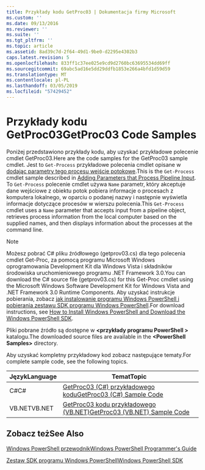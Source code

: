 ```yaml
---
title: Przykłady kodu GetProc03 | Dokumentacja firmy Microsoft
ms.custom: ''
ms.date: 09/13/2016
ms.reviewer: ''
ms.suite: ''
ms.tgt_pltfrm: ''
ms.topic: article
ms.assetid: 8ad39c7d-2f64-49d1-9be0-d2295e4302b3
caps.latest.revision: 5
ms.openlocfilehash: 833ff1c37ee025e9cd9d2760bc63695534dd69ff
ms.sourcegitcommit: 69abc5ad16e5dd29ddfb1853e266a4bfd1d59d59
ms.translationtype: MT
ms.contentlocale: pl-PL
ms.lasthandoff: 03/05/2019
ms.locfileid: "57429452"
---
```

# <a name="getproc03-code-samples"></a><span data-ttu-id="0786c-102">Przykłady kodu GetProc03</span><span class="sxs-lookup"><span data-stu-id="0786c-102">GetProc03 Code Samples</span></span>

<span data-ttu-id="0786c-103">Poniżej przedstawiono przykłady kodu, aby uzyskać przykładowe polecenie cmdlet GetProc03.</span><span class="sxs-lookup"><span data-stu-id="0786c-103">Here are the code samples for the GetProc03 sample cmdlet.</span></span> <span data-ttu-id="0786c-104">Jest to `Get-Process` przykładowe polecenia cmdlet opisane w [dodając parametry tego procesu wejście potokowe](../cmdlet/adding-parameters-that-process-pipeline-input.md).</span><span class="sxs-lookup"><span data-stu-id="0786c-104">This is the `Get-Process` cmdlet sample described in [Adding Parameters that Process Pipeline Input](../cmdlet/adding-parameters-that-process-pipeline-input.md).</span></span> <span data-ttu-id="0786c-105">To `Get-Process` polecenie cmdlet używa `Name` parametr, który akceptuje dane wejściowe z obiektu potok pobiera informacje o procesach z komputera lokalnego, w oparciu o podanej nazwy i następnie wyświetla informacje dotyczące procesów w wierszu polecenia.</span><span class="sxs-lookup"><span data-stu-id="0786c-105">This `Get-Process` cmdlet uses a `Name` parameter that accepts input from a pipeline object, retrieves process information from the local computer based on the supplied names, and then displays information about the processes at the command line.</span></span>

> [!NOTE]
> <span data-ttu-id="0786c-106">Możesz pobrać C# pliku źródłowego (getprov03.cs) dla tego polecenia cmdlet Get-Proc, za pomocą programu Microsoft Windows oprogramowania Development Kit dla Windows Vista i składników środowiska uruchomieniowego programu .NET Framework 3.0.</span><span class="sxs-lookup"><span data-stu-id="0786c-106">You can download the C# source file (getprov03.cs) for this Get-Proc cmdlet using the Microsoft Windows Software Development Kit for Windows Vista and .NET Framework 3.0 Runtime Components.</span></span> <span data-ttu-id="0786c-107">Aby uzyskać instrukcje pobierania, zobacz [jak instalowanie programu Windows PowerShell i pobierania zestawu SDK programu Windows PowerShell](/powershell/developer/installing-the-windows-powershell-sdk).</span><span class="sxs-lookup"><span data-stu-id="0786c-107">For download instructions, see [How to Install Windows PowerShell and Download the Windows PowerShell SDK](/powershell/developer/installing-the-windows-powershell-sdk).</span></span>
>
> <span data-ttu-id="0786c-108">Pliki pobrane źródło są dostępne w  **\<przykłady programu PowerShell >** katalogu.</span><span class="sxs-lookup"><span data-stu-id="0786c-108">The downloaded source files are available in the **\<PowerShell Samples>** directory.</span></span>

<span data-ttu-id="0786c-109">Aby uzyskać kompletny przykładowy kod zobacz następujące tematy.</span><span class="sxs-lookup"><span data-stu-id="0786c-109">For complete sample code, see the following topics.</span></span>

|<span data-ttu-id="0786c-110">Język</span><span class="sxs-lookup"><span data-stu-id="0786c-110">Language</span></span>|<span data-ttu-id="0786c-111">Temat</span><span class="sxs-lookup"><span data-stu-id="0786c-111">Topic</span></span>|
|--------------|-----------|
|<span data-ttu-id="0786c-112">C#</span><span class="sxs-lookup"><span data-stu-id="0786c-112">C#</span></span>|[<span data-ttu-id="0786c-113">GetProc03 (C#) przykładowego kodu</span><span class="sxs-lookup"><span data-stu-id="0786c-113">GetProc03 (C#) Sample Code</span></span>](./getproc03-csharp-sample-code.md)|
|<span data-ttu-id="0786c-114">VB.NET</span><span class="sxs-lookup"><span data-stu-id="0786c-114">VB.NET</span></span>|[<span data-ttu-id="0786c-115">GetProc03 kodu przykładowego (VB.NET)</span><span class="sxs-lookup"><span data-stu-id="0786c-115">GetProc03 (VB.NET) Sample Code</span></span>](./getproc03-vb-net-sample-code.md)|

## <a name="see-also"></a><span data-ttu-id="0786c-116">Zobacz też</span><span class="sxs-lookup"><span data-stu-id="0786c-116">See Also</span></span>

[<span data-ttu-id="0786c-117">Windows PowerShell przewodnik</span><span class="sxs-lookup"><span data-stu-id="0786c-117">Windows PowerShell Programmer's Guide</span></span>](./windows-powershell-programmer-s-guide.md)

[<span data-ttu-id="0786c-118">Zestaw SDK programu Windows PowerShell</span><span class="sxs-lookup"><span data-stu-id="0786c-118">Windows PowerShell SDK</span></span>](../windows-powershell-reference.md)